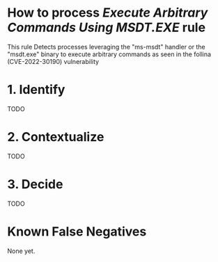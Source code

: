 # How to process *Execute Arbitrary Commands Using MSDT.EXE* rule
This rule Detects processes leveraging the "ms-msdt" handler or the "msdt.exe" binary to execute arbitrary commands as seen in the follina (CVE-2022-30190) vulnerability

# 1. Identify
TODO

# 2. Contextualize
TODO

# 3. Decide
TODO

# Known False Negatives
None yet.
